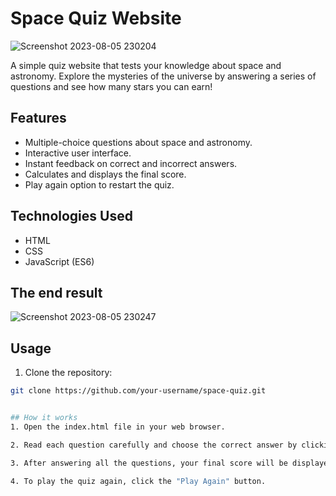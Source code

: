 # Space Quiz Website

![Screenshot 2023-08-05 230204](https://github.com/harshikas21/QUIZ/assets/138604816/34e1df86-74cd-423c-9693-5305609c0811)


A simple quiz website that tests your knowledge about space and astronomy. Explore the mysteries of the universe by answering a series of questions and see how many stars you can earn!

## Features

- Multiple-choice questions about space and astronomy.
- Interactive user interface.
- Instant feedback on correct and incorrect answers.
- Calculates and displays the final score.
- Play again option to restart the quiz.

## Technologies Used

- HTML
- CSS
- JavaScript (ES6)

## The end result 
![Screenshot 2023-08-05 230247](https://github.com/harshikas21/QUIZ/assets/138604816/447c2155-c7e8-4311-9056-0457f9e765b4)




## Usage

1. Clone the repository:

```bash
git clone https://github.com/your-username/space-quiz.git


## How it works
1. Open the index.html file in your web browser.

2. Read each question carefully and choose the correct answer by clicking on one of the provided options.

3. After answering all the questions, your final score will be displayed.

4. To play the quiz again, click the "Play Again" button.

